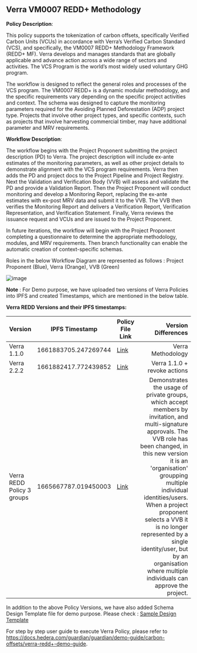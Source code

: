 ## Verra VM0007 REDD+ Methodology

**Policy Description**: 

This policy supports the tokenization of carbon offsets, specifically Verified Carbon Units (VCUs) in accordance with Verra’s Verified Carbon Standard (VCS), and specifically, the VM0007 REDD+ Methodology Framework (REDD+ MF). Verra develops and manages standards that are globally applicable and advance action across a wide range of sectors and activities. The VCS Program is the world’s most widely used voluntary GHG program. 

The workflow is designed to reflect the general roles and processes of the VCS program. The VM0007 REDD+ is a dynamic modular methodology, and the specific requirements vary depending on the specific project activities and context. The schema was designed to capture the monitoring parameters required for the Avoiding Planned Deforestation (ADP) project type. Projects that involve other project types, and specific contexts, such as projects that involve harvesting commercial timber, may have additional parameter and MRV requirements. 


**Workflow Description**:

The workflow begins with the Project Proponent submitting the project description (PD) to Verra. The project description will include ex-ante estimates of the monitoring parameters, as well as other project details to demonstrate alignment with the VCS program requirements. Verra then adds the PD and project docs to the Project Pipeline and Project Registry. Next the Validation and Verification Body (VVB) will assess and validate the PD and provide a Validation Report. Then the Project Proponent will conduct monitoring and develop a Monitoring Report, replacing the ex-ante estimates with ex-post MRV data and submit it to the VVB. The VVB then verifies the Monitoring Report and delivers a Verification Report, Verification Representation, and Verification Statement. Finally, Verra reviews the issuance request and VCUs and are issued to the Project Proponent.

In future iterations, the workflow will begin with the Project Proponent completing a questionnaire to determine the appropriate methodology, modules, and MRV requirements. Then branch functionality can enable the automatic creation of context-specific schemas.

Roles in the below Workflow Diagram are represented as follows : Project Proponent (Blue), Verra (Orange), VVB (Green)


![image](https://user-images.githubusercontent.com/79293833/186554269-b68a5631-b4bd-4e40-9daf-e0afc443ff39.png)

**Note** :
For Demo purpose, we have uploaded two versions of Verra Policies into IPFS and created Timestamps, which are mentioned in the below table.


**Verra REDD Versions and their IPFS timestamps:**

| Version | IPFS Timestamp | Policy File Link | Version Differences |
|---|---|---|---:|
| Verra 1.1.0  | 1661883705.247269744 | [Link](https://github.com/hashgraph/guardian/blob/main/Demo%20Artifacts/Verra/Verra%20Redd/VM0007/Policies/Verra%20REDD.policy) | Verra Methodology |
| Verra 2.2.2 | 1661882417.772439852 | [Link](https://github.com/hashgraph/guardian/blob/main/Demo%20Artifacts/Verra/Verra%20Redd/VM0007/Policies/Verra%20REDD%20Policy%202.policy) | Verra 1.1.0 + revoke actions |
| Verra REDD Policy 3 groups | 1665667787.019450003 | [Link](https://github.com/hashgraph/guardian/blob/main/Demo%20Artifacts/Verra/Verra%20Redd/VM0007/Policies/Verra%20REDD%20Policy%203%20groups%20(1663846582.307635866).policy) | Demonstrates the usage of private groups, which accept members by invitation, and multi-signature approvals. The VVB role has been changed, in this new version it is an 'organisation' groupping multiple individual identities/users. When a project proponent selects a VVB it is no longer represented by a single identity/user, but by an organisation where multiple individuals can approve the project. |

In addition to the above Policy Versions, we have also added Schema Design Template file for demo purpose. Please check : [Sample Design Template](https://github.com/hashgraph/guardian/blob/main/Demo%20Artifacts/Verra/Verra%20Redd/VM0007/REDD%20APD%20Schema%20Design%20Template.xlsx)

For step by step user guide to execute Verra Policy, please refer to https://docs.hedera.com/guardian/guardian/demo-guide/carbon-offsets/verra-redd+-demo-guide.

